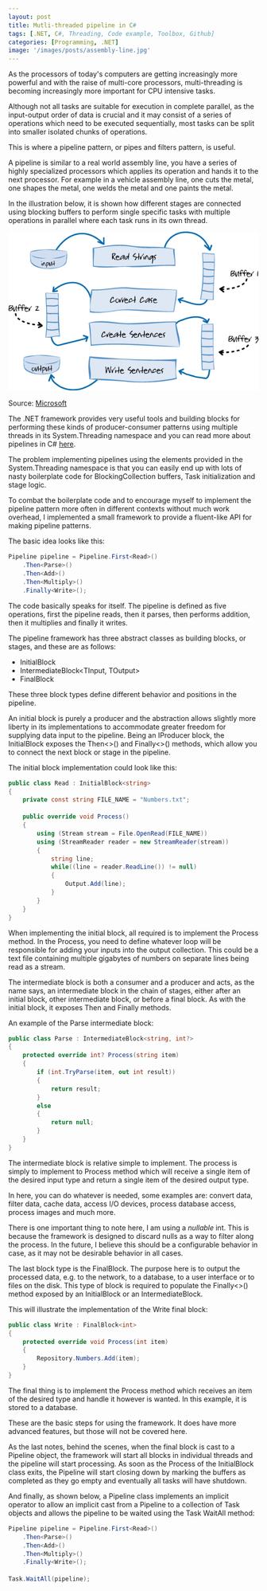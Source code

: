 ```yaml
---
layout: post
title: Mutli-threaded pipeline in C#
tags: [.NET, C#, Threading, Code example, Toolbox, Github]
categories: [Programming, .NET]
image: '/images/posts/assembly-line.jpg'
---
```


As the processors of today's computers are getting increasingly more  powerful and with the raise of multi-core processors, multi-threading is becoming increasingly more important for CPU intensive tasks.

Although not all tasks are suitable for execution in complete parallel, as the  input-output order of data is crucial and it may consist of a series of  operations which need to be executed sequentially, most tasks can be  split into smaller isolated chunks of operations.

This is where a pipeline pattern, or pipes and filters pattern, is useful.

A pipeline is similar to a real world assembly line, you have a series of highly specialized processors which applies its operation and hands it  to the next processor. For example in a vehicle assembly line, one cuts  the metal, one shapes the metal, one welds the metal and one paints the  metal.

In the illustration below, it is shown how different stages are connected using blocking buffers to perform single specific tasks  with multiple operations in parallel where each task runs in its own  thread.

![Pipeline](/images/posts/pipeline.png)

Source: [Microsoft](https://msdn.microsoft.com/en-us/library/ff963548.aspx)

The .NET framework provides very useful tools and building blocks for  performing these kinds of producer-consumer patterns using multiple  threads in its System.Threading namespace and you can read more about  pipelines in C# [here](https://msdn.microsoft.com/en-us/library/ff963548.aspx).

The problem implementing pipelines using the elements provided in the  System.Threading namespace is that you can easily end up with lots of  nasty boilerplate code for BlockingCollection buffers, Task  initialization and stage logic.

To combat the boilerplate code and to encourage myself to implement the pipeline pattern more often in  different contexts without much work overhead, I implemented a small  framework to provide a fluent-like API for making pipeline patterns.

The basic idea looks like this:

```c#
Pipeline pipeline = Pipeline.First<Read>()
    .Then<Parse>()
    .Then<Add>()
    .Then<Multiply>()
    .Finally<Write>();
```

The code basically speaks for itself. The pipeline is defined as five  operations, first the pipeline reads, then it parses, then performs  addition, then it multiplies and finally it writes.

The pipeline framework has three abstract classes as building blocks, or stages, and these are as follows:

- InitialBlock<TOutput>
- IntermediateBlock<TInput, TOutput>
- FinalBlock<TInput>

These three block types define different behavior and positions in the pipeline.

An initial block is purely a producer and the abstraction allows slightly  more liberty in its implementations to accommodate greater freedom for  supplying data input to the pipeline. Being an IProducer block, the  InitialBlock exposes the Then<>() and Finally<>() methods,  which allow you to connect the next block or stage in the pipeline.

The initial block implementation could look like this:

```c#
public class Read : InitialBlock<string>
{
    private const string FILE_NAME = "Numbers.txt";

    public override void Process()
    {
        using (Stream stream = File.OpenRead(FILE_NAME))
        using (StreamReader reader = new StreamReader(stream))
        {
            string line;
            while((line = reader.ReadLine()) != null)
            {
                Output.Add(line);
            }
        }
    }
}
```

When implementing the initial block, all required is to implement the  Process method. In the Process, you need to define whatever loop will be responsible for adding your inputs into the output collection. This  could be a text file containing multiple gigabytes of numbers on  separate lines being read as a stream.

The intermediate block is  both a consumer and a producer and acts, as the name says, an  intermediate block in the chain of stages, either after an initial  block, other intermediate block, or before a final block. As with the  initial block, it exposes Then and Finally methods.

An example of the Parse intermediate block:

```c#
public class Parse : IntermediateBlock<string, int?>
{
    protected override int? Process(string item)
    {
        if (int.TryParse(item, out int result))
        {
            return result;
        }
        else
        {
            return null;
        }
    }
}
```

The intermediate block is relative simple to implement. The process is  simply to implement to Process method which will receive a single item  of the desired input type and return a single item of the desired output type.

In here, you can do whatever is needed, some examples are:  convert data, filter data, cache data, access I/O devices, process  database access, process images and much more.

There is one important thing to note here, I am using a *nullable* int. This is because the framework is designed to discard nulls as a way to  filter along the process. In the future, I believe this should be a  configurable behavior in case, as it may not be desirable behavior in  all cases.

The last block type is the FinalBlock. The purpose here is to output the processed data, e.g. to the network, to a database, to a user interface or to files on the disk. This type of block is  required to populate the Finally<>() method exposed by an  InitialBlock or an IntermediateBlock.

This will illustrate the implementation of the Write final block:

```c#
public class Write : FinalBlock<int>
{
    protected override void Process(int item)
    {
        Repository.Numbers.Add(item);
    }
}
```

The final thing is to implement the Process method which receives an item  of the desired type and handle it however is wanted. In this example, it is stored to a database.

These are the basic steps for using the framework. It does have more advanced features, but those will not be covered here.

As the last  notes, behind the scenes, when the final block is cast to a  Pipeline object, the framework will start all blocks in individual  threads and the pipeline will start processing. As soon as the Process  of the InitialBlock class exits, the Pipeline will start closing down by marking the buffers as completed as they go empty and eventually all  tasks will have shutdown.

And finally, as shown below, a Pipeline  class implements an implicit operator to allow an implicit cast from a  Pipeline to a collection of Task objects and allows the pipeline to be  waited using the Task WaitAll method:

```c#
Pipeline pipeline = Pipeline.First<Read>()
    .Then<Parse>()
    .Then<Add>()
    .Then<Multiply>()
    .Finally<Write>();

Task.WaitAll(pipeline);
```